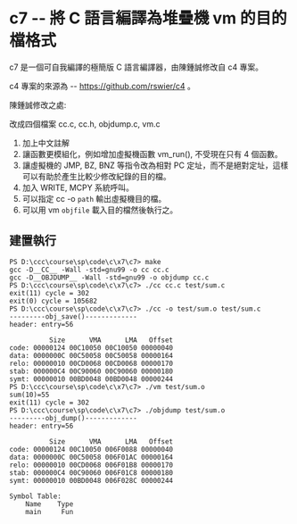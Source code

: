 # c7 -- 將 C 語言編譯為堆疊機 vm 的目的檔格式

c7 是一個可自我編譯的極簡版 C 語言編譯器，由陳鍾誠修改自 c4 專案。

c4 專案的來源為 -- https://github.com/rswier/c4 。

陳鍾誠修改之處:

改成四個檔案 cc.c, cc.h, objdump.c, vm.c

1. 加上中文註解
2. 讓函數更模組化，例如增加虛擬機函數 vm_run(), 不受現在只有 4 個函數。
3. 讓虛擬機的 JMP, BZ, BNZ 等指令改為相對 PC 定址，而不是絕對定址，這樣可以有助於產生比較少修改紀錄的目的檔。
4. 加入 WRITE, MCPY 系統呼叫。
5. 可以指定 cc -o `path` 輸出虛擬機目的檔。
6. 可以用 vm `objfile` 載入目的檔然後執行之。

## 建置執行

```
PS D:\ccc\course\sp\code\c\x7\c7> make
gcc -D__CC__ -Wall -std=gnu99 -o cc cc.c 
gcc -D__OBJDUMP__ -Wall -std=gnu99 -o objdump cc.c 
PS D:\ccc\course\sp\code\c\x7\c7> ./cc cc.c test/sum.c
exit(11) cycle = 302
exit(0) cycle = 105682
PS D:\ccc\course\sp\code\c\x7\c7> ./cc -o test/sum.o test/sum.c
---------obj_save()-------------
header: entry=56

          Size      VMA      LMA   Offset
code: 00000124 00C10050 00C10050 00000040
data: 0000000C 00C50058 00C50058 00000164
relo: 00000010 00CD0068 00CD0068 00000170
stab: 000000C4 00C90060 00C90060 00000180
symt: 00000010 00BD0048 00BD0048 00000244
PS D:\ccc\course\sp\code\c\x7\c7> ./vm test/sum.o
sum(10)=55
exit(11) cycle = 302
PS D:\ccc\course\sp\code\c\x7\c7> ./objdump test/sum.o
---------obj_dump()-------------
header: entry=56

          Size      VMA      LMA   Offset
code: 00000124 00C10050 006F0088 00000040
data: 0000000C 00C50058 006F01AC 00000164
relo: 00000010 00CD0068 006F01B8 00000170
stab: 000000C4 00C90060 006F01C8 00000180
symt: 00000010 00BD0048 006F028C 00000244

Symbol Table:
    Name    Type
    main     Fun
```
